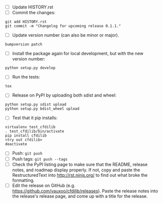 - [ ] Update HISTORY.rst
- [ ] Commit the changes:

```
git add HISTORY.rst
git commit -m "Changelog for upcoming release 0.1.1."
```

- [ ] Update version number (can also be minor or major).

```
bumpversion patch
```

- [ ] Install the package again for local development,
but with the new version number:

```
python setup.py develop
```

- [ ] Run the tests:

```
tox
```

- [ ] Release on PyPI by uploading both sdist and wheel:

```
python setup.py sdist upload
python setup.py bdist_wheel upload
```

- [ ] Test that it pip installs:

```
virtualenv test_cfdilib
. test_cfdilib/bin/activate
pip install cfdilib
<try out cfdilib>
deactivate
```

- [ ] Push: `git push`
- [ ] Push tags: `git push --tags`
- [ ] Check the PyPI listing page to make sure that the README, release notes,
and roadmap display properly. If not, copy and paste the RestructuredText into
http://rst.ninjs.org/ to find out what broke the formatting.
- [ ] Edit the release on GitHub (e.g. https://github.com/vauxoo/cfdilib/releases).
Paste the release notes into the release's release page, and come up with a
title for the release.
